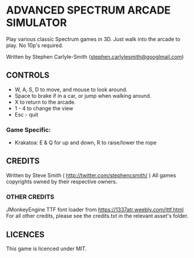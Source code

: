 # ADVANCED SPECTRUM ARCADE SIMULATOR

Play various classic Spectrum games in 3D.  Just walk into the arcade to play.  No 10p's required.

Written by Stephen Carlyle-Smith (stephen.carlylesmith@googlmail.com)

## CONTROLS
* W, A, S, D to move, and mouse to look around.
* Space to brake if in a car, or jump when walking around.
* X to return to the arcade.
* 1 - 4 to change the view
* Esc - quit


### Game Specific:
* Krakatoa: E & Q for up and down, R to raise/lower the rope


## CREDITS
Written by Steve Smith ( http://twitter.com/stephencsmith/ )
All games copyrights owned by their respective owners.


### OTHER CREDITS
JMonkeyEngine
TTF font loader from https://1337atr.weebly.com/jttf.html
For all other credits, please see the credits.txt in the relevant asset's folder.


## LICENCES
This game is licenced under MIT.
